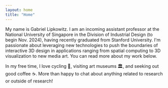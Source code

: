 ```yaml
---
layout: home
title: "Home"
---
```


<p class='fw-light'>My name is Gabriel Lipkowitz. I am an incoming assistant professor at the National University of Singapore in the Division of Industrial Design (to begin Nov. 2024), having recently graduated from Stanford University. I'm passionate about leveraging new technologies to push the boundaries of interactive 3D design in applications ranging from spatial computing to 3D visualization to new media art. You can read more about my work below.</p>

<p class='fw-light'>In my free time, I love cycling 🚴, visiting art museums 🏛️, and seeking out good coffee ☕️. More than happy to chat about anything related to research or outside of research!</p>
<!-- My name is Gabriel Lipkowitz. I am currently a PhD candidate at Stanford University in Mechanical Engineering advised by [Eric Shaqfeh](https://cheme.stanford.edu/people/eric-shaqfeh) and [Joseph DeSimone](https://profiles.stanford.edu/joseph-desimone). I'm passionate about developing novel interactive computational design tools for applications in personal fabrication, engineering design, and augmented reality. You can read more about my work below.

In my free time, I love cycling 🚴, visiting art museums 🏛️, and seeking out good coffee ☕️. More than happy to chat about anything research and non-research related! -->

**Email**: [gel19 (at) stanford.edu](mailto:gel19@stanford.edu)

<!-- My name is Gabriel Lipkowitz. I am currently a PhD candidate in Mechanical Engineering at Stanford University advised by [Eric Shaqfeh](https://cheme.stanford.edu/people/eric-shaqfeh) and [Joseph DeSimone](https://profiles.stanford.edu/joseph-desimone). My research focuses on combining novel additive manufacturing processes and generative design methodologies. If you'd like to learn more about my most recent work, feel free to read about the recently introduced injection continuous liquid interface production (iCLIP) method below. -->
